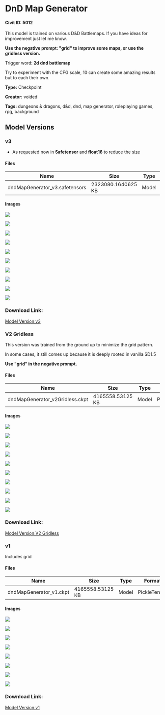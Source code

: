 # DnD Map Generator

#### Civit ID: 5012

<p>This model is trained on various D&amp;D Battlemaps. If you have ideas for improvement just let me know.</p><p><strong>Use the negative prompt: "grid" to improve some maps, or use the gridless version.</strong></p><p>Trigger word: <strong>2d dnd battlemap</strong></p><p></p><p>Try to experiment with the CFG scale, 10 can create some amazing results but to each their own.</p>

**Type:** Checkpoint

**Creator:** voided

**Tags:** dungeons & dragons, d&d, dnd, map generator, roleplaying games, rpg, background

## Model Versions

### v3

<ul><li><p>As requested now in <strong>Safetensor</strong> and <strong>float16</strong> to reduce the size</p></li></ul>

#### Files

| Name | Size | Type | Format | Download Url | AutoV1 | AutoV2 | SHA256 | CRC32 | BLAKE3 |
| --- | --- | --- | --- | --- | --- | --- | --- | --- | --- |
| dndMapGenerator_v3.safetensors | 2323080.1640625 KB | Model | SafeTensor | https://civitai.com/api/download/models/19517 | 753C101F | 535D3A621D | 535D3A621D9CE06392CC554AC0D5BA1F0E68974A52902BF0C1F22ECCF516FF28 | A048F1A7 | 4328F0BD27917E38168B37958BE0D97C50809F1AB7A30243BBAC202D4CC2D6E4 |

#### Images

<p><img src="https://image.civitai.com/xG1nkqKTMzGDvpLrqFT7WA/b10f8c61-f131-4944-d967-4ceec832c000/width=450/205000.jpeg" /></p>

<p><img src="https://image.civitai.com/xG1nkqKTMzGDvpLrqFT7WA/45c283ee-cb7a-4d7e-a924-33f3fba7d900/width=450/204999.jpeg" /></p>

<p><img src="https://image.civitai.com/xG1nkqKTMzGDvpLrqFT7WA/e6aaa4a1-849f-433c-bc6e-eb64cebbbd00/width=450/204998.jpeg" /></p>

<p><img src="https://image.civitai.com/xG1nkqKTMzGDvpLrqFT7WA/d930cdf1-6b6b-4562-47f3-ade3449ac700/width=450/204997.jpeg" /></p>

<p><img src="https://image.civitai.com/xG1nkqKTMzGDvpLrqFT7WA/03c6d526-01a1-4fd0-3b27-428f8dfe2f00/width=450/204996.jpeg" /></p>

<p><img src="https://image.civitai.com/xG1nkqKTMzGDvpLrqFT7WA/dad7d2fa-7a4c-4ef7-8176-86ef5d522c00/width=450/204995.jpeg" /></p>

<p><img src="https://image.civitai.com/xG1nkqKTMzGDvpLrqFT7WA/ac70b6f5-4a00-4390-297f-c706541ce700/width=450/204994.jpeg" /></p>

<p><img src="https://image.civitai.com/xG1nkqKTMzGDvpLrqFT7WA/02436a9b-d7d9-4b20-73fe-70f45272bf00/width=450/204993.jpeg" /></p>

<p><img src="https://image.civitai.com/xG1nkqKTMzGDvpLrqFT7WA/71b92354-6453-48b0-847f-949414e1d200/width=450/204992.jpeg" /></p>

<p><img src="https://image.civitai.com/xG1nkqKTMzGDvpLrqFT7WA/ae749c23-3610-47e4-a4b7-e4a38a2d2e00/width=450/204991.jpeg" /></p>

### Download Link:

[Model Version v3](https://civitai.com/api/download/models/19517)

### V2 Gridless

<p>This version was trained from the ground up to minimize the grid pattern.</p><p>In some cases, it still comes up because it is deeply rooted in vanilla SD1.5</p><p><strong>Use "grid" in the negative prompt.</strong></p>

#### Files

| Name | Size | Type | Format | Download Url | AutoV1 | AutoV2 | SHA256 | CRC32 | BLAKE3 |
| --- | --- | --- | --- | --- | --- | --- | --- | --- | --- |
| dndMapGenerator_v2Gridless.ckpt | 4165558.53125 KB | Model | PickleTensor | https://civitai.com/api/download/models/6086 | 6D9FA060 | D8D1A7D6A4 | D8D1A7D6A401FE3929190D43B778239BAAE96CDBD0248261B4F4A2FCE64EFA4C | E1523483 | 23DEF28D2736CC47C836E96DE0140171E6FCB470FD97D600F7362D1DD943ACBC |

#### Images

<p><img src="https://image.civitai.com/xG1nkqKTMzGDvpLrqFT7WA/b10f8c61-f131-4944-d967-4ceec832c000/width=450/52443.jpeg" /></p>

<p><img src="https://image.civitai.com/xG1nkqKTMzGDvpLrqFT7WA/45c283ee-cb7a-4d7e-a924-33f3fba7d900/width=450/52440.jpeg" /></p>

<p><img src="https://image.civitai.com/xG1nkqKTMzGDvpLrqFT7WA/e6aaa4a1-849f-433c-bc6e-eb64cebbbd00/width=450/52441.jpeg" /></p>

<p><img src="https://image.civitai.com/xG1nkqKTMzGDvpLrqFT7WA/d930cdf1-6b6b-4562-47f3-ade3449ac700/width=450/52439.jpeg" /></p>

<p><img src="https://image.civitai.com/xG1nkqKTMzGDvpLrqFT7WA/03c6d526-01a1-4fd0-3b27-428f8dfe2f00/width=450/52442.jpeg" /></p>

<p><img src="https://image.civitai.com/xG1nkqKTMzGDvpLrqFT7WA/dad7d2fa-7a4c-4ef7-8176-86ef5d522c00/width=450/52438.jpeg" /></p>

<p><img src="https://image.civitai.com/xG1nkqKTMzGDvpLrqFT7WA/ac70b6f5-4a00-4390-297f-c706541ce700/width=450/52437.jpeg" /></p>

<p><img src="https://image.civitai.com/xG1nkqKTMzGDvpLrqFT7WA/02436a9b-d7d9-4b20-73fe-70f45272bf00/width=450/52436.jpeg" /></p>

<p><img src="https://image.civitai.com/xG1nkqKTMzGDvpLrqFT7WA/71b92354-6453-48b0-847f-949414e1d200/width=450/52435.jpeg" /></p>

<p><img src="https://image.civitai.com/xG1nkqKTMzGDvpLrqFT7WA/ae749c23-3610-47e4-a4b7-e4a38a2d2e00/width=450/52434.jpeg" /></p>

### Download Link:

[Model Version V2 Gridless](https://civitai.com/api/download/models/6086)

### v1

<p>Includes grid</p>

#### Files

| Name | Size | Type | Format | Download Url | AutoV1 | AutoV2 | SHA256 | CRC32 | BLAKE3 |
| --- | --- | --- | --- | --- | --- | --- | --- | --- | --- |
| dndMapGenerator_v1.ckpt | 4165558.53125 KB | Model | PickleTensor | https://civitai.com/api/download/models/5782 | 5D9BAFCA | 29B855176E | 29B855176EFE344CF81D8719207E5A4DC69DE2982C24FA8154B26BD4EA86A651 | F9D1A807 | 6436F9852B1A2D0B55163703CCD655777BE50C80C3C174DAEDE88AE410A4267E |

#### Images

<p><img src="https://image.civitai.com/xG1nkqKTMzGDvpLrqFT7WA/490b8ccf-1b21-4333-48c4-6db8f53eea00/width=450/48023.jpeg" /></p>

<p><img src="https://image.civitai.com/xG1nkqKTMzGDvpLrqFT7WA/b60787f6-714e-42d0-5697-5adee1177500/width=450/48032.jpeg" /></p>

<p><img src="https://image.civitai.com/xG1nkqKTMzGDvpLrqFT7WA/73fd1e46-1304-45fa-bde5-413e72e39c00/width=450/48025.jpeg" /></p>

<p><img src="https://image.civitai.com/xG1nkqKTMzGDvpLrqFT7WA/22e0008a-5735-4b74-b0b4-669e68897500/width=450/48031.jpeg" /></p>

<p><img src="https://image.civitai.com/xG1nkqKTMzGDvpLrqFT7WA/401e81c5-b001-4bc8-f107-30f9c0506c00/width=450/48027.jpeg" /></p>

<p><img src="https://image.civitai.com/xG1nkqKTMzGDvpLrqFT7WA/8dbd24aa-0a4a-4887-d9c0-e752cb3f8000/width=450/48030.jpeg" /></p>

<p><img src="https://image.civitai.com/xG1nkqKTMzGDvpLrqFT7WA/2929dcdb-9ead-42fe-5eac-dfd3c067eb00/width=450/48026.jpeg" /></p>

<p><img src="https://image.civitai.com/xG1nkqKTMzGDvpLrqFT7WA/5feaea53-fa90-48de-3e0e-99b86cd3e600/width=450/48024.jpeg" /></p>

### Download Link:

[Model Version v1](https://civitai.com/api/download/models/5782)

